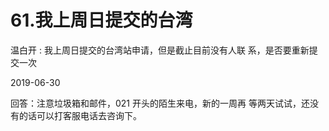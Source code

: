 # 61.我上周日提交的台湾

温白开 : 我上周日提交的台湾站申请，但是截止目前没有人联 系，是否要重新提交一次

2019-06-30

回答：注意垃圾箱和邮件，021 开头的陌生来电，新的一周再 等两天试试，还没有的话可以打客服电话去咨询下。